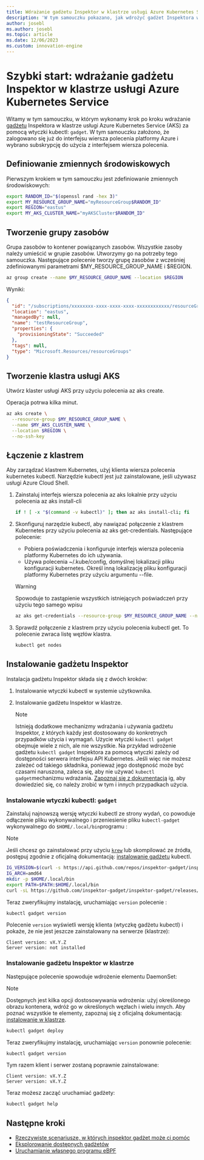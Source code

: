 ```yaml
---
title: Wdrażanie gadżetu Inspektor w klastrze usługi Azure Kubernetes Service
description: 'W tym samouczku pokazano, jak wdrożyć gadżet Inspektora w klastrze usługi AKS'
author: josebl
ms.author: josebl
ms.topic: article
ms.date: 12/06/2023
ms.custom: innovation-engine
---
```


# Szybki start: wdrażanie gadżetu Inspektor w klastrze usługi Azure Kubernetes Service

Witamy w tym samouczku, w którym wykonamy krok po kroku wdrażanie [gadżetu](https://www.inspektor-gadget.io/) Inspektora w klastrze usługi Azure Kubernetes Service (AKS) za pomocą wtyczki kubectl: `gadget`. W tym samouczku założono, że zalogowano się już do interfejsu wiersza polecenia platformy Azure i wybrano subskrypcję do użycia z interfejsem wiersza polecenia.

## Definiowanie zmiennych środowiskowych

Pierwszym krokiem w tym samouczku jest zdefiniowanie zmiennych środowiskowych:

```bash
export RANDOM_ID="$(openssl rand -hex 3)"
export MY_RESOURCE_GROUP_NAME="myResourceGroup$RANDOM_ID"
export REGION="eastus"
export MY_AKS_CLUSTER_NAME="myAKSCluster$RANDOM_ID"
```

## Tworzenie grupy zasobów

Grupa zasobów to kontener powiązanych zasobów. Wszystkie zasoby należy umieścić w grupie zasobów. Utworzymy go na potrzeby tego samouczka. Następujące polecenie tworzy grupę zasobów z wcześniej zdefiniowanymi parametrami $MY_RESOURCE_GROUP_NAME i $REGION.

```bash
az group create --name $MY_RESOURCE_GROUP_NAME --location $REGION
```

Wyniki:

<!-- expected_similarity=0.3 -->
```JSON
{
  "id": "/subscriptions/xxxxxxxx-xxxx-xxxx-xxxx-xxxxxxxxxxxx/resourceGroups/myResourceGroup210",
  "location": "eastus",
  "managedBy": null,
  "name": "testResourceGroup",
  "properties": {
    "provisioningState": "Succeeded"
  },
  "tags": null,
  "type": "Microsoft.Resources/resourceGroups"
}
```

## Tworzenie klastra usługi AKS

Utwórz klaster usługi AKS przy użyciu polecenia az aks create.

Operacja potrwa kilka minut.

```bash
az aks create \
  --resource-group $MY_RESOURCE_GROUP_NAME \
  --name $MY_AKS_CLUSTER_NAME \
  --location $REGION \
  --no-ssh-key
```

## Łączenie z klastrem

Aby zarządzać klastrem Kubernetes, użyj klienta wiersza polecenia kubernetes kubectl. Narzędzie kubectl jest już zainstalowane, jeśli używasz usługi Azure Cloud Shell.

1. Zainstaluj interfejs wiersza polecenia az aks lokalnie przy użyciu polecenia az aks install-cli

    ```bash
    if ! [ -x "$(command -v kubectl)" ]; then az aks install-cli; fi
    ```

2. Skonfiguruj narzędzie kubectl, aby nawiązać połączenie z klastrem Kubernetes przy użyciu polecenia az aks get-credentials. Następujące polecenie:
    - Pobiera poświadczenia i konfiguruje interfejs wiersza polecenia platformy Kubernetes do ich używania.
    - Używa polecenia ~/.kube/config, domyślnej lokalizacji pliku konfiguracji kubernetes. Określ inną lokalizację pliku konfiguracji platformy Kubernetes przy użyciu argumentu --file.

    > [!WARNING]
    > Spowoduje to zastąpienie wszystkich istniejących poświadczeń przy użyciu tego samego wpisu

    ```bash
    az aks get-credentials --resource-group $MY_RESOURCE_GROUP_NAME --name $MY_AKS_CLUSTER_NAME --overwrite-existing
    ```

3. Sprawdź połączenie z klastrem przy użyciu polecenia kubectl get. To polecenie zwraca listę węzłów klastra.

    ```bash
    kubectl get nodes
    ```

## Instalowanie gadżetu Inspektor

Instalacja gadżetu Inspektor składa się z dwóch kroków:

1. Instalowanie wtyczki kubectl w systemie użytkownika.
2. Instalowanie gadżetu Inspektor w klastrze.

    > [!NOTE]
    > Istnieją dodatkowe mechanizmy wdrażania i używania gadżetu Inspektor, z których każdy jest dostosowany do konkretnych przypadków użycia i wymagań. Użycie wtyczki `kubectl gadget` obejmuje wiele z nich, ale nie wszystkie. Na przykład wdrożenie gadżetu `kubectl gadget` Inspektora za pomocą wtyczki zależy od dostępności serwera interfejsu API Kubernetes. Jeśli więc nie możesz zależeć od takiego składnika, ponieważ jego dostępność może być czasami naruszona, zaleca się, aby nie używać `kubectl gadget`mechanizmu wdrażania. [Zapoznaj się z dokumentacją](https://github.com/inspektor-gadget/inspektor-gadget/blob/main/docs/ig.md) ig, aby dowiedzieć się, co należy zrobić w tym i innych przypadkach użycia.

### Instalowanie wtyczki kubectl: `gadget`

Zainstaluj najnowszą wersję wtyczki kubectl ze strony wydań, co powoduje odłączenie pliku wykonywalnego i przeniesienie pliku `kubectl-gadget` wykonywalnego do `$HOME/.local/bin`programu :

> [!NOTE]
> Jeśli chcesz go zainstalować przy użyciu [`krew`](https://sigs.k8s.io/krew) lub skompilować ze źródła, postępuj zgodnie z oficjalną dokumentacją: [instalowanie gadżetu](https://github.com/inspektor-gadget/inspektor-gadget/blob/main/docs/install.md#installing-kubectl-gadget) kubectl.

```bash
IG_VERSION=$(curl -s https://api.github.com/repos/inspektor-gadget/inspektor-gadget/releases/latest | jq -r .tag_name)
IG_ARCH=amd64
mkdir -p $HOME/.local/bin
export PATH=$PATH:$HOME/.local/bin
curl -sL https://github.com/inspektor-gadget/inspektor-gadget/releases/download/${IG_VERSION}/kubectl-gadget-linux-${IG_ARCH}-${IG_VERSION}.tar.gz  | tar -C $HOME/.local/bin -xzf - kubectl-gadget
```

Teraz zweryfikujmy instalację, uruchamiając `version` polecenie :

```bash
kubectl gadget version
```

Polecenie `version` wyświetli wersję klienta (wtyczkę gadżetu kubectl) i pokaże, że nie jest jeszcze zainstalowany na serwerze (klastrze):

<!--expected_similarity="(?m)^Client version: v\d+\.\d+\.\d+$\n^Server version: not installed$"-->
```text
Client version: vX.Y.Z
Server version: not installed
```

### Instalowanie gadżetu Inspektor w klastrze

Następujące polecenie spowoduje wdrożenie elementu DaemonSet:

> [!NOTE]
> Dostępnych jest kilka opcji dostosowywania wdrożenia: użyj określonego obrazu kontenera, wdróż go w określonych węzłach i wielu innych. Aby poznać wszystkie te elementy, zapoznaj się z oficjalną dokumentacją: [instalowanie w klastrze](https://github.com/inspektor-gadget/inspektor-gadget/blob/main/docs/install.md#installing-in-the-cluster).

```bash
kubectl gadget deploy
```

Teraz zweryfikujmy instalację, uruchamiając `version` ponownie polecenie:

```bash
kubectl gadget version
```

Tym razem klient i serwer zostaną poprawnie zainstalowane:

<!--expected_similarity="(?m)^Client version: v\d+\.\d+\.\d+$\n^Server version: v\d+\.\d+\.\d+$"-->
```text
Client version: vX.Y.Z
Server version: vX.Y.Z
```

Teraz możesz zacząć uruchamiać gadżety:

```bash
kubectl gadget help
```

<!--
## Clean Up

### Undeploy Inspektor Gadget

```bash
kubectl gadget undeploy
```

### Clean up Azure resources

When no longer needed, you can use `az group delete` to remove the resource group, cluster, and all related resources as follows. The `--no-wait` parameter returns control to the prompt without waiting for the operation to complete. The `--yes` parameter confirms that you wish to delete the resources without an additional prompt to do so.

```bash
az group delete --name $MY_RESOURCE_GROUP_NAME --no-wait --yes
```
-->

## Następne kroki
- [Rzeczywiste scenariusze, w których inspektor gadżet może ci pomóc](https://go.microsoft.com/fwlink/p/?linkid=2260402#use-cases)
- [Eksplorowanie dostępnych gadżetów](https://go.microsoft.com/fwlink/p/?linkid=2260070)
- [Uruchamianie własnego programu eBPF](https://go.microsoft.com/fwlink/p/?linkid=2259865)
